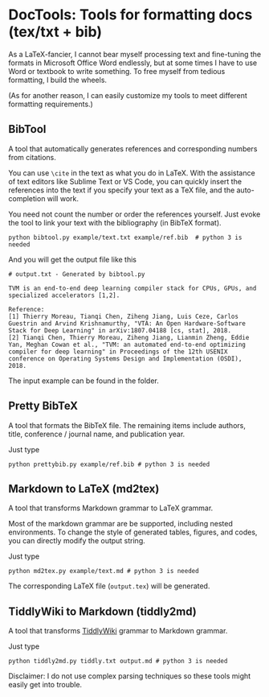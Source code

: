# DocTools: Tools for formatting docs (tex/txt + bib)

As a LaTeX-fancier, I cannot bear myself processing text and fine-tuning the formats in Microsoft Office Word endlessly, but at some times I have to use Word or textbook to write something. To free myself from tedious formatting, I build the wheels.

(As for another reason, I can easily customize my tools to meet different formatting requirements.)

## BibTool
A tool that automatically generates references and corresponding numbers from citations.

You can use `\cite` in the text as what you do in LaTeX. With the assistance of text editors like Sublime Text or VS Code, you can quickly insert the references into the text if you specify your text as a TeX file, and the auto-completion will work.

You need not count the number or order the references yourself. Just evoke the tool to link your text with the bibliography (in BibTeX format).

```
python bibtool.py example/text.txt example/ref.bib  # python 3 is needed
```

And you will get the output file like this
```
# output.txt - Generated by bibtool.py

TVM is an end-to-end deep learning compiler stack for CPUs, GPUs, and specialized accelerators [1,2].

Reference:
[1] Thierry Moreau, Tianqi Chen, Ziheng Jiang, Luis Ceze, Carlos Guestrin and Arvind Krishnamurthy, "VTA: An Open Hardware-Software Stack for Deep Learning" in arXiv:1807.04188 [cs, stat], 2018.
[2] Tianqi Chen, Thierry Moreau, Ziheng Jiang, Lianmin Zheng, Eddie Yan, Meghan Cowan et al., "TVM: an automated end-to-end optimizing compiler for deep learning" in Proceedings of the 12th USENIX conference on Operating Systems Design and Implementation (OSDI), 2018.
```

The input example can be found in the folder.


## Pretty BibTeX
A tool that formats the BibTeX file. The remaining items include authors, title, conference / journal name, and publication year.

Just type

```
python prettybib.py example/ref.bib # python 3 is needed
```


## Markdown to LaTeX (md2tex)
A tool that transforms Markdown grammar to LaTeX grammar.

Most of the markdown grammar are be supported, including nested environments. To change the style of generated tables, figures, and codes, you can directly modify the output string.

Just type

```
python md2tex.py example/text.md # python 3 is needed
```

The corresponding LaTeX file (`output.tex`) will be generated.


## TiddlyWiki to Markdown (tiddly2md)
A tool that transforms [TiddlyWiki](https://tiddlywiki.com/) grammar to Markdown grammar.

Just type

```
python tiddly2md.py tiddly.txt output.md # python 3 is needed
```

Disclaimer: I do not use complex parsing techniques so these tools might easily get into trouble.